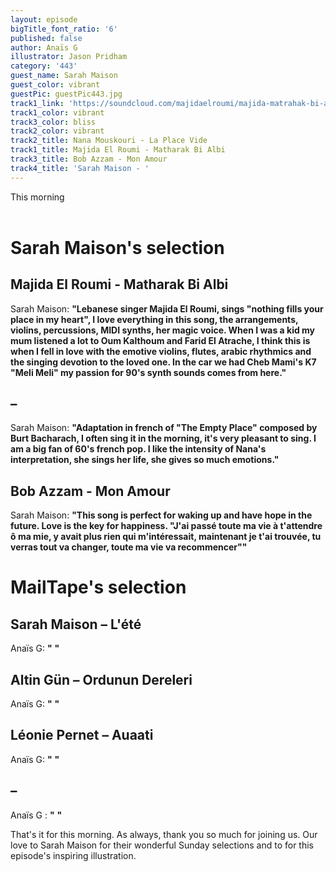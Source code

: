 ```yaml
---
layout: episode
bigTitle_font_ratio: '6'
published: false
author: Anaïs G
illustrator: Jason Pridham
category: '443'
guest_name: Sarah Maison
guest_color: vibrant
guestPic: guestPic443.jpg
track1_link: 'https://soundcloud.com/majidaelroumi/majida-matrahak-bi-albi'
track1_color: vibrant
track3_color: bliss
track2_color: vibrant
track2_title: Nana Mouskouri - La Place Vide
track1_title: Majida El Roumi - Matharak Bi Albi
track3_title: Bob Azzam - Mon Amour
track4_title: 'Sarah Maison - '
---
```

<p id="introduction">This morning 
<br><br>

</p>

# Sarah Maison's selection

## Majida El Roumi - Matharak Bi Albi
Sarah Maison: **"**Lebanese singer Majida El Roumi, sings "nothing fills your place in my heart", I love everything in this song, the arrangements, violins, percussions, MIDI synths, her magic voice. When I was a kid my mum listened a lot to Oum Kalthoum and Farid El Atrache, I think this is when I fell in love with the emotive violins, flutes, arabic rhythmics and the singing devotion to the loved one. In the car we had Cheb Mami's K7 "Meli Meli" my passion for 90's synth sounds comes from here.**"**

##  – 
Sarah Maison: **"**Adaptation in french of "The Empty Place" composed by Burt Bacharach, I often sing it in the morning, it's very pleasant to sing. I am a big fan of 60's french pop. I like the intensity of Nana's interpretation, she sings her life, she gives so much emotions.**"**

## Bob Azzam - Mon Amour
Sarah Maison: **"**This song is perfect for waking up and have hope in the future. Love is the key for happiness.
"J'ai passé toute ma vie à t'attendre ô ma mie, y avait plus rien qui m'intéressait, maintenant je t'ai trouvée, tu verras tout va changer, toute ma vie va recommencer"**"**


# MailTape's selection

## Sarah Maison  – L'été
Anaïs G: **"** **"**

## Altin Gün – Ordunun Dereleri
Anaïs G: **"** **"**

## Léonie Pernet – Auaati
Anaïs G: **"** **"**

##  – 
Anaïs G : **"** **"**

<p id="outroduction">That's it for this morning. As always, thank you so much for joining us. Our love to Sarah Maison for their wonderful Sunday selections and to  for this episode's inspiring illustration.</p>
